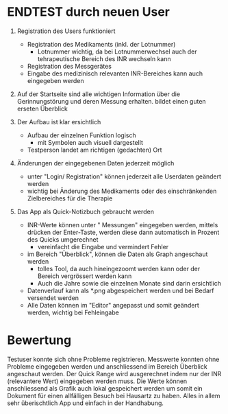# ENDTEST durch neuen User

1. Registration des Users funktioniert
    - Registration des Medikaments (inkl. der Lotnummer)
        - Lotnummer wichtig, da bei Lotnummerwechsel auch der tehrapeutische Bereich des INR wechseln kann
    - Registration des Messgerätes
    - Eingabe des medizinisch relevanten INR-Bereiches kann auch eingegeben werden

2. Auf der Startseite sind alle wichtigen Information über die Gerinnungstörung und deren Messung erhalten. bildet einen guten erseten Überblick


3. Der Aufbau ist klar ersichtlich
    - Aufbau der einzelnen Funktion logisch
        - mit Symbolen auch visuell dargestellt
    - Testperson landet am richtigen (gedachten) Ort


4. Änderungen der eingegebenen Daten jederzeit möglich
    - unter "Login/ Registration" können jederzeit alle Userdaten geändert werden
    - wichtig bei Änderung des Medikaments oder des einschränkenden Zielbereiches für die Therapie
    

5. Das App als Quick-Notizbuch gebraucht werden
    - INR-Werte können unter " Messungen" eingegeben werden, mittels drücken der Enter-Taste, werden diese dann automatisch in Prozent des Quicks umgerechnet
        - vereinfacht die Eingabe und vermindert Fehler 
    - im Bereich "Überblick", können die Daten als Graph angeschaut werden
        - tolles Tool, da auch hineingezoomt werden kann oder der Bereich vergrössert werden kann
        - Auch die Jahre sowie die einzelnen Monate sind darin ersichtlich
    - Datenverlauf kann als *.png abgespeichert werden und bei Bedarf versendet werden
    - Alle Daten können im "Editor" angepasst und somit geändert werden, wichtig bei Fehleingabe
    


# Bewertung
Testuser konnte sich ohne Probleme registrieren. Messwerte konnten ohne Probleme eingegeben werden und anschliessend im Bereich Überblick angeschaut werden. Der Quick Range wird ausgerechnet indem nur der INR (relevantere Wert) eingegeben werden muss. Die Werte können anschliessend als Grafik auch lokal gespeichert werden um somit ein Dokument für einen allfälligen Besuch bei Hausartz zu haben.
Alles in allem sehr überischtlich App und einfach in der Handhabung.
